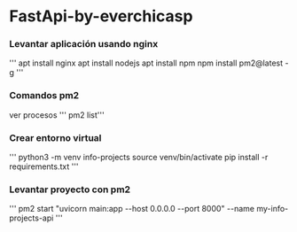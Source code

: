 # FastApi-by-everchicasp

### Levantar aplicación usando nginx
'''
apt install nginx
apt install nodejs
apt install npm
npm install pm2@latest -g
'''

### Comandos pm2 
ver procesos 
''' pm2 list'''

### Crear entorno virtual
'''
python3 -m venv info-projects
source venv/bin/activate
pip install -r requirements.txt
'''

### Levantar proyecto con pm2
'''
pm2 start "uvicorn main:app --host 0.0.0.0 --port 8000" --name my-info-projects-api
'''